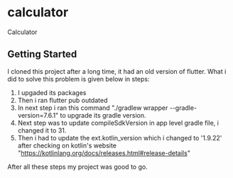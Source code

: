 # calculator

Calculator

## Getting Started

I cloned this project after a long time, it had an old version of flutter.
What i did to solve this problem is given below in steps:
1. I upgaded its packages
2. Then i ran flutter pub outdated
3. In next step i ran this command "./gradlew wrapper --gradle-version=7.6.1" to upgrade its gradle version.
4. Next step was to update compileSdkVersion in app level gradle file, i changed it to 31.
5. Then i had to update the     ext.kotlin_version  which i changed to '1.9.22' after checking on kotlin's website "https://kotlinlang.org/docs/releases.html#release-details"

After all these steps my project was good to go.

